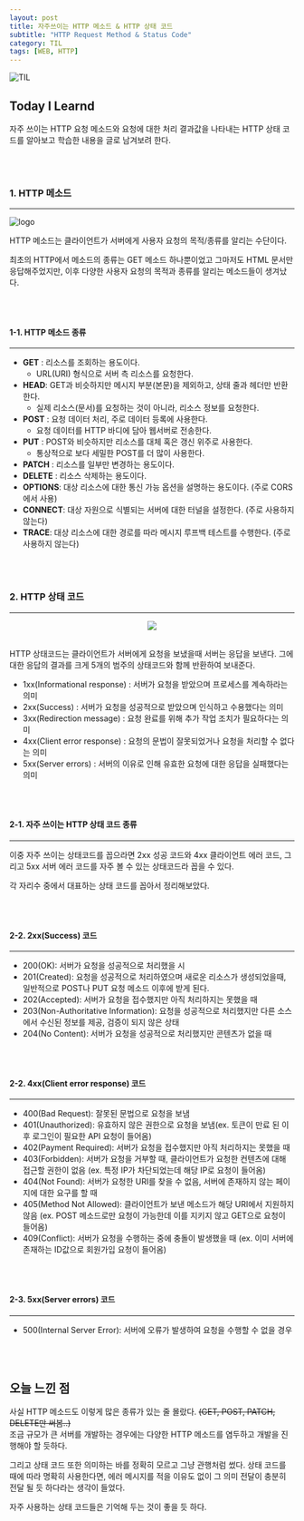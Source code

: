 ```yaml
---
layout: post
title: 자주쓰이는 HTTP 메소드 & HTTP 상태 코드
subtitle: "HTTP Request Method & Status Code"
category: TIL
tags: [WEB, HTTP]
---
```


![TIL](https://user-images.githubusercontent.com/83164003/157039191-32141e02-51fe-4d34-abeb-02bb8f897dde.jpeg)
## Today I Learnd
자주 쓰이는 HTTP 요청 메소드와 요청에 대한 처리 결과값을 나타내는 HTTP 상태 코드를  알아보고 학습한 내용을 글로 남겨보려 한다.

<br>
<br>

### 1. HTTP 메소드
---

![logo](https://user-images.githubusercontent.com/83164003/158408637-b2ae60a9-8074-435b-bbe6-4aa4e409c142.png)

HTTP 메소드는 클라이언트가 서버에게 사용자 요청의 목적/종류를 알리는 수단이다. 

최초의 HTTP에서 메소드의 종류는 GET 메소드 하나뿐이었고 그마저도 HTML 문서만 응답해주었지만, 이후 다양한 사용자 요청의 목적과 종류를 알리는 메소드들이 생겨났다.


<br>
<br>

#### 1-1. HTTP 메소드 종류
---

- **GET** : 리소스를 조회하는 용도이다.
	- URL(URI) 형식으로 서버 측 리소스를 요청한다.
- **HEAD**: GET과 비슷하지만 메시지 부분(본문)을 제외하고, 상태 줄과 헤더만 반환한다.
	- 실제 리소스(문서)를 요청하는 것이 아니라, 리소스 정보를 요청한다.
- **POST** : 요청 데이터 처리, 주로 데이터 등록에 사용한다.
	- 요청 데이터를 HTTP 바디에 담아 웹서버로 전송한다.
- **PUT** : POST와 비슷하지만 리소스를 대체 혹은 갱신 위주로 사용한다.
  - 통상적으로 보다 세밀한 POST를 더 많이 사용한다.
- **PATCH** : 리소스를 일부만 변경하는 용도이다.
- **DELETE** : 리소스 삭제하는 용도이다.
- **OPTIONS**: 대상 리소스에 대한 통신 가능 옵션을 설명하는 용도이다. (주로 CORS에서 사용)
- **CONNECT**: 대상 자원으로 식별되는 서버에 대한 터널을 설정한다. (주로 사용하지 않는다)
- **TRACE**: 대상 리소스에 대한 경로를 따라 메시지 루프백 테스트를 수행한다. (주로 사용하지 않는다)

<br>
<br>

### 2. HTTP 상태 코드
---

<center><img src="https://user-images.githubusercontent.com/83164003/158411952-9a9aa7c9-04b3-461a-97a1-a3b663531867.png"/></center><br>

HTTP 상태코드는 클라이언트가 서버에게 요청을 보냈을때 서버는 응답을 보낸다. 그에 대한 응답의 결과를 크게 5개의 범주의 상태코드와 함께 반환하여 보내준다.

- 1xx(Informational response) : 서버가 요청을 받았으며 프로세스를 계속하라는 의미
- 2xx(Success) : 서버가 요청을 성공적으로 받았으며 인식하고 수용했다는 의미
- 3xx(Redirection message) : 요청 완료를 위해 추가 작업 조치가 필요하다는 의미
- 4xx(Client error response) : 요청의 문법이 잘못되었거나 요청을 처리할 수 없다는 의미
- 5xx(Server errors) : 서버의 이유로 인해 유효한 요청에 대한 응답을 실패했다는 의미

<br>
<br>

#### 2-1. 자주 쓰이는 HTTP 상태 코드 종류
---

이중 자주 쓰이는 상태코드를 꼽으라면 2xx 성공 코드와 4xx 클라이언트 에러 코드, 그리고 5xx 서버 에러 코드를 자주 볼 수 있는 상태코드라 꼽을 수 있다.

각 자리수 중에서 대표하는 상태 코드를 꼽아서 정리해보았다.

<br>
<br>

#### 2-2. 2xx(Success) 코드
---

- 200(OK): 서버가 요청을 성공적으로 처리했을 시
- 201(Created):	요청을 성공적으로 처리하였으며 새로운 리소스가 생성되었을때, 일반적으로 POST나 PUT 요청 메소드 이후에 받게 된다.
- 202(Accepted):	서버가 요청을 접수했지만 아직 처리하지는 못했을 때
- 203(Non-Authoritative Information):	요청을 성공적으로 처리했지만 다른 소스에서 수신된 정보를 제공, 검증이 되지 않은 상태
- 204(No Content):	서버가 요청을 성공적으로 처리했지만 콘텐츠가 없을 때

<br>
<br>

#### 2-2. 4xx(Client error response) 코드
---

- 400(Bad Request):	잘못된 문법으로 요청을 보냄
- 401(Unauthorized):	유효하지 않은 권한으로 요청을 보냄(ex. 토큰이 만료 된 이후 로그인이 필요한 API 요청이 들어옴)
- 402(Payment Required):	서버가 요청을 접수했지만 아직 처리하지는 못했을 때
- 403(Forbidden):	서버가 요청을 거부할 때, 클라이언트가 요청한 컨텐츠에 대해 접근할 권한이 없음 (ex. 특정 IP가 차단되었는데 해당 IP로 요청이 들어옴)
- 404(Not Found):	서버가 요청한 URI를 찾을 수 없음, 서버에 존재하지 않는 페이지에 대한 요구를 할 때
- 405(Method Not Allowed):	클라이언트가 보낸 메소드가 해당 URI에서 지원하지 않음 (ex. POST 메소드로만 요청이 가능한데 이를 지키지 않고 GET으로 요청이 들어옴)
- 409(Conflict):	서버가 요청을 수행하는 중에 충돌이 발생했을 때 (ex. 이미 서버에 존재하는 ID값으로 회원가입 요청이 들어옴)

<br>
<br>

#### 2-3. 5xx(Server errors) 코드
---

- 500(Internal Server Error):	서버에 오류가 발생하여 요청을 수행할 수 없을 경우


<br>
<br>

## 오늘 느낀 점

사실 HTTP 메소드도 이렇게 많은 종류가 있는 줄 몰랐다. ~~(GET, POST, PATCH, DELETE만 써봄..)~~<br>
조금 규모가 큰 서버를 개발하는 경우에는 다양한 HTTP 메소드를 염두하고 개발을 진행해야 할 듯하다.

그리고 상태 코드 또한 의미하는 바를 정확히 모르고 그냥 관행처럼 썼다. 
상태 코드를 때에 따라 명확히 사용한다면, 에러 메시지를 적을 이유도 없이 그 의미 전달이 충분히 전달 될 듯 하다라는 생각이 들었다.

자주 사용하는 상태 코드들은 기억해 두는 것이 좋을 듯 하다.
	
<br>
<br>
